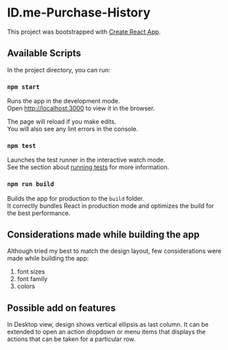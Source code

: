 # ID.me-Purchase-History

This project was bootstrapped with [Create React App](https://github.com/facebook/create-react-app).

## Available Scripts

In the project directory, you can run:

### `npm start`

Runs the app in the development mode.\
Open [http://localhost:3000](http://localhost:3000) to view it in the browser.

The page will reload if you make edits.\
You will also see any lint errors in the console.

### `npm test`

Launches the test runner in the interactive watch mode.\
See the section about [running tests](https://facebook.github.io/create-react-app/docs/running-tests) for more information.

### `npm run build`

Builds the app for production to the `build` folder.\
It correctly bundles React in production mode and optimizes the build for the best performance.

## Considerations made while building the app
Although tried my best to match the design layout, few considerations were made while building the app:
1. font sizes
2. font family
3. colors

## Possible add on features
In Desktop view, design shows vertical ellipsis as last column. It can be extended to open an action dropdown or menu items that displays the actions that can be taken for a particular row.
